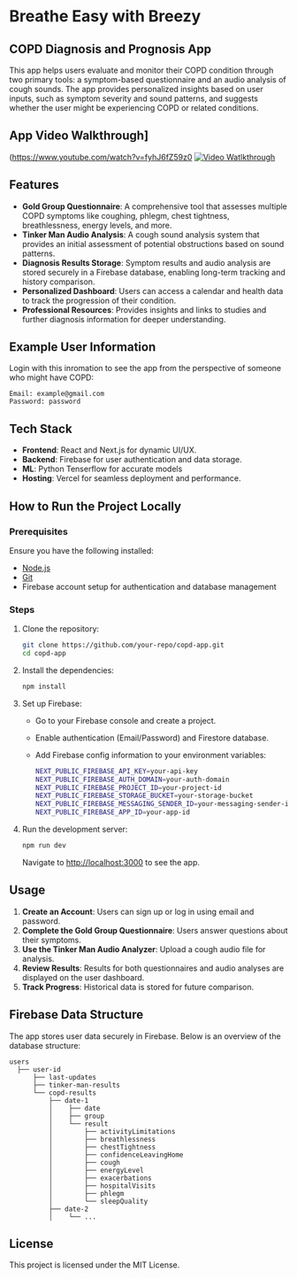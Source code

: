 

# Breathe Easy with Breezy
## COPD Diagnosis and Prognosis App

This app helps users evaluate and monitor their COPD condition through two primary tools: a symptom-based questionnaire and an audio analysis of cough sounds. The app provides personalized insights based on user inputs, such as symptom severity and sound patterns, and suggests whether the user might be experiencing COPD or related conditions.

## App Video Walkthrough]
(https://www.youtube.com/watch?v=fyhJ6fZ59z0
[![Video Watlkthrough](https://img.youtube.com/vi/fyhJ6fZ59z0/0.jpg)](https://www.youtube.com/watch?v=fyhJ6fZ59z0)


## Features

- **Gold Group Questionnaire**: A comprehensive tool that assesses multiple COPD symptoms like coughing, phlegm, chest tightness, breathlessness, energy levels, and more.
- **Tinker Man Audio Analysis**: A cough sound analysis system that provides an initial assessment of potential obstructions based on sound patterns.
- **Diagnosis Results Storage**: Symptom results and audio analysis are stored securely in a Firebase database, enabling long-term tracking and history comparison.
- **Personalized Dashboard**: Users can access a calendar and health data to track the progression of their condition.
- **Professional Resources**: Provides insights and links to studies and further diagnosis information for deeper understanding.

## Example User Information

Login with this inromation to see the app from the perspective of someone who might have COPD:

```plaintext
Email: example@gmail.com
Password: password
```

## Tech Stack

- **Frontend**: React and Next.js for dynamic UI/UX.
- **Backend**: Firebase for user authentication and data storage.
- **ML**: Python Tenserflow for accurate models
- **Hosting**: Vercel for seamless deployment and performance.

## How to Run the Project Locally

### Prerequisites

Ensure you have the following installed:

- [Node.js](https://nodejs.org/en/)
- [Git](https://git-scm.com/)
- Firebase account setup for authentication and database management

### Steps

1. Clone the repository:

   ```bash
   git clone https://github.com/your-repo/copd-app.git
   cd copd-app
   ```

2. Install the dependencies:

   ```bash
   npm install
   ```

3. Set up Firebase:

   - Go to your Firebase console and create a project.
   - Enable authentication (Email/Password) and Firestore database.
   - Add Firebase config information to your environment variables:
   
     ```bash
     NEXT_PUBLIC_FIREBASE_API_KEY=your-api-key
     NEXT_PUBLIC_FIREBASE_AUTH_DOMAIN=your-auth-domain
     NEXT_PUBLIC_FIREBASE_PROJECT_ID=your-project-id
     NEXT_PUBLIC_FIREBASE_STORAGE_BUCKET=your-storage-bucket
     NEXT_PUBLIC_FIREBASE_MESSAGING_SENDER_ID=your-messaging-sender-id
     NEXT_PUBLIC_FIREBASE_APP_ID=your-app-id
     ```

4. Run the development server:

   ```bash
   npm run dev
   ```

   Navigate to [http://localhost:3000](http://localhost:3000) to see the app.

## Usage

1. **Create an Account**: Users can sign up or log in using email and password.
2. **Complete the Gold Group Questionnaire**: Users answer questions about their symptoms.
3. **Use the Tinker Man Audio Analyzer**: Upload a cough audio file for analysis.
4. **Review Results**: Results for both questionnaires and audio analyses are displayed on the user dashboard.
5. **Track Progress**: Historical data is stored for future comparison.

## Firebase Data Structure

The app stores user data securely in Firebase. Below is an overview of the database structure:

```
users
  ├── user-id
      ├── last-updates
      ├── tinker-man-results
      └── copd-results
          ├── date-1
          │    ├── date
          │    ├── group
          │    └── result
          │        ├── activityLimitations
          │        ├── breathlessness
          │        ├── chestTightness
          │        ├── confidenceLeavingHome
          │        ├── cough
          │        ├── energyLevel
          │        ├── exacerbations
          │        ├── hospitalVisits
          │        ├── phlegm
          │        └── sleepQuality
          ├── date-2
          │    └── ...
```

## License

This project is licensed under the MIT License.

